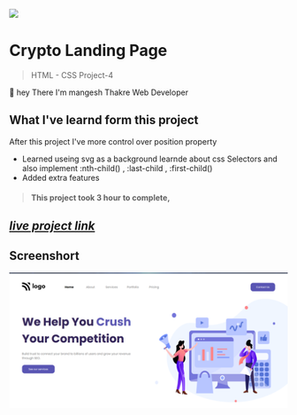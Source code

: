 ![](https://img.shields.io/badge/Live%20Project%204-Digital%20Marketing%20Home%20Page-brightgreen)

# Crypto Landing Page 
> HTML - CSS Project-4 

🙌 hey There I'm mangesh Thakre Web Developer 
##  What I've learnd form this project 
 
  After this project I've more control over position property  
 - Learned useing svg as a background learnde about css Selectors and also implement :nth-child() , :last-child , :first-child()
 - Added  extra features 
> #### This project took 3 hour to complete, 

 ##  _[live project link](https://full-stack-js-html-css-project-4.netlify.app "HTML-CSS_Project-4" )_

## Screenshort
![alt text](https://github.com/MangeshThakre/HTML-CSS-Project-4/blob/master/project-4.png?raw=true)
